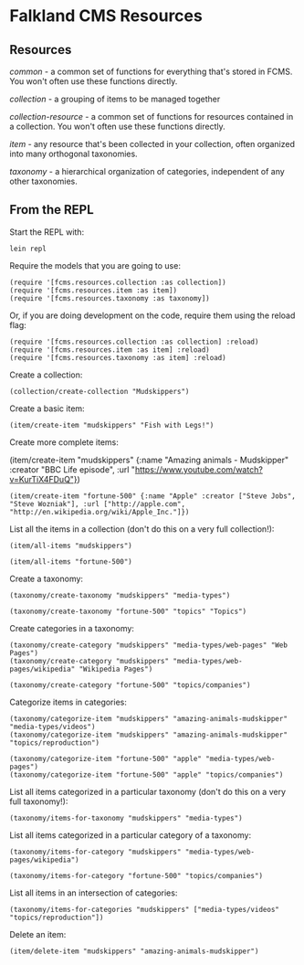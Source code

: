 # Falkland CMS Resources

## Resources

*common* - a common set of functions for everything that's stored in FCMS. You won't often use these functions directly.

*collection* - a grouping of items to be managed together

*collection-resource* - a common set of functions for resources contained in a collection. You won't often use these functions directly.

*item* - any resource that's been collected in your collection, often organized into many orthogonal taxonomies.

*taxonomy* - a hierarchical organization of categories, independent of any other taxonomies.

## From the REPL

Start the REPL with:

	lein repl

Require the models that you are going to use:

	(require '[fcms.resources.collection :as collection])
	(require '[fcms.resources.item :as item])
	(require '[fcms.resources.taxonomy :as taxonomy])

Or, if you are doing development on the code, require them using the reload flag:

	(require '[fcms.resources.collection :as collection] :reload)
	(require '[fcms.resources.item :as item] :reload)
	(require '[fcms.resources.taxonomy :as item] :reload)

Create a collection:

	(collection/create-collection "Mudskippers")

Create a basic item:

	(item/create-item "mudskippers" "Fish with Legs!")

Create more complete items:

  (item/create-item "mudskippers" {:name "Amazing animals - Mudskipper" :creator "BBC Life episode", :url "https://www.youtube.com/watch?v=KurTiX4FDuQ"})

	(item/create-item "fortune-500" {:name "Apple" :creator ["Steve Jobs", "Steve Wozniak"], :url ["http://apple.com", "http://en.wikipedia.org/wiki/Apple_Inc."]})

List all the items in a collection (don't do this on a very full collection!):

	(item/all-items "mudskippers")

	(item/all-items "fortune-500")

Create a taxonomy:

	(taxonomy/create-taxonomy "mudskippers" "media-types")

	(taxonomy/create-taxonomy "fortune-500" "topics" "Topics")

Create categories in a taxonomy:

	(taxonomy/create-category "mudskippers" "media-types/web-pages" "Web Pages")
	(taxonomy/create-category "mudskippers" "media-types/web-pages/wikipedia" "Wikipedia Pages")

	(taxonomy/create-category "fortune-500" "topics/companies")

Categorize items in categories:

	(taxonomy/categorize-item "mudskippers" "amazing-animals-mudskipper" "media-types/videos")
	(taxonomy/categorize-item "mudskippers" "amazing-animals-mudskipper" "topics/reproduction")

	(taxonomy/categorize-item "fortune-500" "apple" "media-types/web-pages")
	(taxonomy/categorize-item "fortune-500" "apple" "topics/companies")

List all items categorized in a particular taxonomy (don't do this on a very full taxonomy!):

	(taxonomy/items-for-taxonomy "mudskippers" "media-types")

List all items categorized in a particular category of a taxonomy:

	(taxonomy/items-for-category "mudskippers" "media-types/web-pages/wikipedia")

	(taxonomy/items-for-category "fortune-500" "topics/companies")

List all items in an intersection of categories:

	(taxonomy/items-for-categories "mudskippers" ["media-types/videos" "topics/reproduction"])

Delete an item:

	(item/delete-item "mudskippers" "amazing-animals-mudskipper")